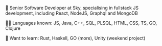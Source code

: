 :deer: Senior Software Developer at Sky, specialising in fullstack JS development, including React, NodeJS, Graphql and MongoDB

:teacher: Languages known: JS, Java, C++, SQL, PLSQL, HTML, CSS, TS, GO, Clojure

:book: Want to learn: Rust, Haskell, GO (more), Unity (weekend project)


<!---
jordyrichards/jordyrichards is a ✨ special ✨ repository because its `README.md` (this file) appears on your GitHub profile.
You can click the Preview link to take a look at your changes.
--->
